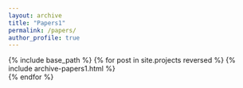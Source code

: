 ```yaml
---
layout: archive
title: "Papers1"
permalink: /papers/
author_profile: true
---
```


{% include base_path %}
{% for post in site.projects reversed %}
   	{% include archive-papers1.html %}  
{% endfor %}
